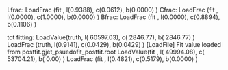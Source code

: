Lfrac: LoadFrac (fit  , l(0.9388),  c(0.0612),  b(0.0000) )
Cfrac: LoadFrac (fit  , l(0.0000),  c(1.0000),  b(0.0000) )
Bfrac: LoadFrac (fit  , l(0.0000),  c(0.8894),  b(0.1106) )

tot fitting:
LoadValue(truth, l(  60597.03),  c(   2846.77),  b(   2846.77) )
LoadFrac (truth, l(0.9141),  c(0.0429),  b(0.0429) )
[LoadFile] Fit value loaded from postfit.gjet_psuedofit_postfit.root
LoadValue(fit  , l(  49994.08),  c(  53704.21),  b(      0.00) )
LoadFrac (fit  , l(0.4821),  c(0.5179),  b(0.0000) )

